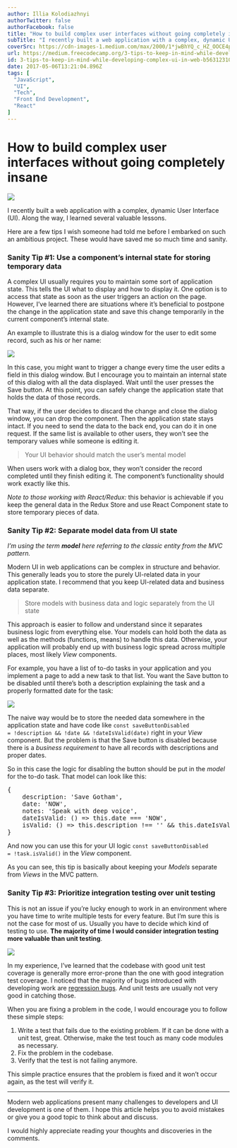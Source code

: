 ```yaml
---
author: Illia Kolodiazhnyi
authorTwitter: false
authorFacebook: false
title: "How to build complex user interfaces without going completely insane"
subTitle: "I recently built a web application with a complex, dynamic User Interface (UI). Along the way, I learned several valuable lessons...."
coverSrc: https://cdn-images-1.medium.com/max/2000/1*jwBhYQ_c_HZ_OOCE4pwbwQ.jpeg
url: https://medium.freecodecamp.org/3-tips-to-keep-in-mind-while-developing-complex-ui-in-web-b56312310390
id: 3-tips-to-keep-in-mind-while-developing-complex-ui-in-web-b56312310390
date: 2017-05-06T13:21:04.896Z
tags: [
  "JavaScript",
  "UI",
  "Tech",
  "Front End Development",
  "React"
]
---
```

# How to build complex user interfaces without going completely insane







![](https://cdn-images-1.medium.com/max/2000/1*jwBhYQ_c_HZ_OOCE4pwbwQ.jpeg)







I recently built a web application with a complex, dynamic User Interface (UI). Along the way, I learned several valuable lessons.

Here are a few tips I wish someone had told me before I embarked on such an ambitious project. These would have saved me so much time and sanity.

### Sanity Tip #1: Use a component’s internal state for storing temporary data

A complex UI usually requires you to maintain some sort of application state. This tells the UI what to display and how to display it. One option is to access that state as soon as the user triggers an action on the page. However, I’ve learned there are situations where it’s beneficial to postpone the change in the application state and save this change temporarily in the current component’s internal state.

An example to illustrate this is a dialog window for the user to edit some record, such as his or her name:



![](https://cdn-images-1.medium.com/max/1600/1*bFb-8Zdzf1aGPJyWpD_hsg.jpeg)



In this case, you might want to trigger a change every time the user edits a field in this dialog window. But I encourage you to maintain an internal state of this dialog with all the data displayed. Wait until the user presses the Save button. At this point, you can safely change the application state that holds the data of those records.

That way, if the user decides to discard the change and close the dialog window, you can drop the component. Then the application state stays intact. If you need to send the data to the back end, you can do it in one request. If the same list is available to other users, they won’t see the temporary values while someone is editing it.

> Your UI behavior should match the user’s mental model

When users work with a dialog box, they won’t consider the record completed until they finish editing it. The component’s functionality should work exactly like this.

_Note to those working with React/Redux:_ this behavior is achievable if you keep the general data in the Redux Store and use React Component state to store temporary pieces of data.

### Sanity Tip #2: Separate model data from UI state

_I’m using the term_ **_model_** _here referring to the classic entity from the MVC pattern._

Modern UI in web applications can be complex in structure and behavior. This generally leads you to store the purely UI-related data in your application state. I recommend that you keep UI-related data and business data separate.

> Store models with business data and logic separately from the UI state

This approach is easier to follow and understand since it separates business logic from everything else. Your models can hold both the data as well as the methods (functions, means) to handle this data. Otherwise, your application will probably end up with business logic spread across multiple places, most likely _View_ components.

For example, you have a list of to-do tasks in your application and you implement a page to add a new task to that list. You want the Save button to be disabled until there’s both a description explaining the task and a properly formatted date for the task:



![](https://cdn-images-1.medium.com/max/1600/1*Cqmpew82Wo_znz_lCYz3xQ.jpeg)



The naive way would be to store the needed data somewhere in the application state and have code like `const saveButtonDisabled = !description && !date && !dateIsValid(date)` right in your _View_ component. But the problem is that the Save button is disabled because there is a _business requirement_ to have all records with descriptions and proper dates.

So in this case the logic for disabling the button should be put in the _model_ for the to-do task. That model can look like this:

<pre name="0dad" id="0dad" class="graf graf--pre graf-after--p">{  
    description: 'Save Gotham',  
    date: 'NOW',  
    notes: 'Speak with deep voice',  
    dateIsValid: () => this.date === 'NOW',  
    isValid: () => this.description !== '' && this.dateIsValid()  
}</pre>

And now you can use this for your UI logic `const saveButtonDisabled = !task.isValid()` in the _View_ component.

As you can see, this tip is basically about keeping your _Models_ separate from _Views_ in the MVC pattern.

### Sanity Tip #3: Prioritize integration testing over unit testing

This is not an issue if you’re lucky enough to work in an environment where you have time to write multiple tests for every feature. But I’m sure this is not the case for most of us. Usually you have to decide which kind of testing to use. **The majority of time I would consider integration testing more valuable than unit testing**.



![](https://cdn-images-1.medium.com/max/1600/1*dsj6MNERxdJtcr5-I7W2vQ.jpeg)



In my experience, I’ve learned that the codebase with good unit test coverage is generally more error-prone than the one with good integration test coverage. I noticed that the majority of bugs introduced with developing work are [regression bugs](https://en.wikipedia.org/wiki/Software_regression). And unit tests are usually not very good in catching those.

When you are fixing a problem in the code, I would encourage you to follow these simple steps:

1.  Write a test that fails due to the existing problem. If it can be done with a unit test, great. Otherwise, make the test touch as many code modules as necessary.
2.  Fix the problem in the codebase.
3.  Verify that the test is not failing anymore.

This simple practice ensures that the problem is fixed and it won’t occur again, as the test will verify it.











* * *







Modern web applications present many challenges to developers and UI development is one of them. I hope this article helps you to avoid mistakes or give you a good topic to think about and discuss.

I would highly appreciate reading your thoughts and discoveries in the comments.








